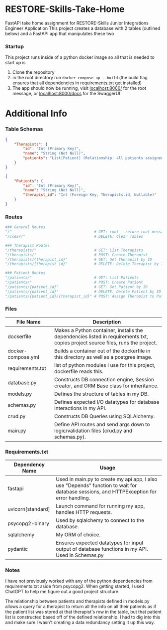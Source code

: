# RESTORE-Skills-Take-Home
FastAPI take home assignment for RESTORE-Skills Junior Integrations Engineer Application
This project creates a database with 2 tables (outlined below) and a FastAPI app that manipulates these two 

### Startup
This project runs inside of a python docker image so all that is needed to start up is
1. Clone the repository
2. in the root directory run `docker compose up --build` (the build flag ensures that all dependencies in requirements.txt get installed)
3. The app should now be running, visit [localhost:8000/](localhost:8000/) for the root message, or [localhost:8000/docs](localhost:8000/docs) for the SwaggerUI

# Additional Info

### Table Schemas
```json
{
    "Therapists": {
        "id": "Int (Primary Key)",
        "name": "String (Not Null)",
        "patients": "List[Patient] (Relationship: all patients assigned to this therapist)"
    }
}
```
```json
{
    "Patients": {
        "id": "Int (Primary Key)",
        "name": "String (Not Null)",
        "therapist_id": "Int (Foreign Key, Therapists.id, Nullable)"
    } 
}  
```

### Routes
```python
### General Routes
"/"                                     # GET: root - return root message
"/clear/"                               # DELETE: Clear Tables

### Therapist Routes
"/therapists/"                          # GET: List Therapists
"/therapists/"                          # POST: Create Therapist
"/therapists/{therapist_id}"            # GET: Get Therapist by ID
"/therapists/{therapist_id}"            # DELETE: Delete Therapist by ID

### Patient Routes
"/patients/"                            # GET: List Patients
"/patients/"                            # POST: Create Patient
"/patients/{patient_id}"                # GET: Get Patient by ID
"/patients/{patient_id}"                # DELETE: Delete Patient by ID
"/patients/{patient_id}/{therapist_id}" # POST: Assign Therapist to Patient
```

### Files
| File Name | Description |
|--------------------|---|
| dockerfile         | Makes a Python container, installs the dependencies listed in requirements.txt, copies project source files, runs the project. |
| docker-compose.yml | Builds a container out of the dockerfile in this directory as well as a postgres image. |
| requirements.txt   | list of python modules I use for this project, dockerfile reads this. |
| database.py        | Constructs DB connection engine, Session creator, and ORM Base class for inheritance. |
| models.py          | Defines the structure of tables in my DB. |
| schemas.py         | Defines expected I/O datatypes for database interactions in my API. |
| crud.py            | Constructs DB Queries using SQLAlchemy. |
| main.py            | Define API routes and send args down to logic/validation files (crud.py and schemas.py). |


### Requirements.txt
| Dependency Name | Usage |
|-------------------|---|
| fastapi           | Used in main.py to create my api app, I also use "Depends" function to wait for database sessions, and HTTPException for error handling. |
| uvicorn[standard] | Launch command for running my app, handles HTTP requests. |
| psycopg2-binary   | Used by sqlalchemy to connect to the database. |
| sqlalchemy        | My ORM of choice. |
| pydantic          | Ensures expected datatypes for input output of database functions in my API. Used in Schemas.py |

### Notes
I have not previously worked with any of the python dependencies from requirements.txt aside from psycopg2.
When getting started, I used ChatGPT to help me figure out a good project structure.

The relationship between patients and therapists defined in models.py allows a query for a therapist to return all the info on all their patients as if the patient list was stored at that therapist's row in the table, but that patient list is constructed based off of the defined relationship. I had to dig into this and make sure I wasn't creating a data redundancy setting it up this way.
